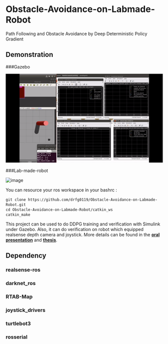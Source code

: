 # Obstacle-Avoidance-on-Labmade-Robot
Path Following and Obstacle Avoidance by Deep Deterministic Policy Gradient

## Demonstration

###Gazebo

![image](https://github.com/drfg0119/Obstacle-Avoidance-on-Labmade-Robot/blob/main/gazebo_demo.gif)

###Lab-made-robot

![image](https://github.com/drfg0119/Obstacle-Avoidance-on-Labmade-Robot/blob/main/lab-made-robot_demo.gif)

You can resource your ros workspace in your bashrc :

    git clone https://github.com/drfg0119/Obstacle-Avoidance-on-Labmade-Robot.git
    cd Obstacle-Avoidance-on-Labmade-Robot/catkin_ws
    catkin_make

This project can be used to do DDPG training and verification with Simulink under Gazebo. 
Also, it can do verification on robot which equipped realsense depth camera and joystick. 
More details can be found in the [**oral presentation**](https://youtu.be/CSfS9ozWRXU) and [**thesis**](https://github.com/drfg0119/Obstacle-Avoidance-on-Labmade-Robot/blob/main/Path%20Following%20and%20Obstacle%20Avoidance%20by%20Deep%20Deterministic%20Policy%20Gradient_abstract&reference.pdf). 

## Dependency

### realsense-ros
### darknet_ros
### RTAB-Map
### joystick_drivers
### turtlebot3
### rosserial
